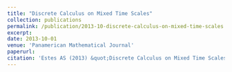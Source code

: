 ```yaml
---
title: "Discrete Calculus on Mixed Time Scales"
collection: publications
permalink: /publication/2013-10-discrete-calculus-on-mixed-time-scales
excerpt:
date: 2013-10-01
venue: 'Panamerican Mathematical Journal'
paperurl: 
citation: 'Estes AS (2013) &quot;Discrete Calculus on Mixed Time Scales.&quot; <i>Panamerican Mathematical Journal</i>. 23(4):23-46.'
---
```


